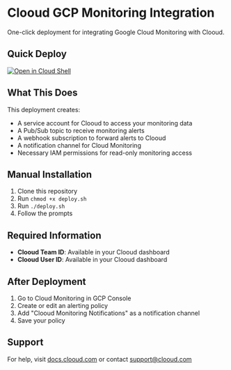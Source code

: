 # Clooud GCP Monitoring Integration

One-click deployment for integrating Google Cloud Monitoring with Clooud.

## Quick Deploy

[![Open in Cloud Shell](https://gstatic.com/cloudssh/images/open-btn.svg)](https://console.cloud.google.com/cloudshell/open?git_repo=https://github.com/ClooudGit/gcp-monitoring-integration&cloudshell_print=instructions.txt&cloudshell_open_in_editor=deploy.sh)

## What This Does

This deployment creates:
- A service account for Clooud to access your monitoring data
- A Pub/Sub topic to receive monitoring alerts  
- A webhook subscription to forward alerts to Clooud
- A notification channel for Cloud Monitoring
- Necessary IAM permissions for read-only monitoring access

## Manual Installation

1. Clone this repository
2. Run `chmod +x deploy.sh`
3. Run `./deploy.sh`
4. Follow the prompts

## Required Information

- **Clooud Team ID**: Available in your Clooud dashboard
- **Clooud User ID**: Available in your Clooud dashboard

## After Deployment

1. Go to Cloud Monitoring in GCP Console
2. Create or edit an alerting policy
3. Add "Clooud Monitoring Notifications" as a notification channel
4. Save your policy

## Support

For help, visit [docs.clooud.com](https://docs.clooud.com) or contact support@clooud.com